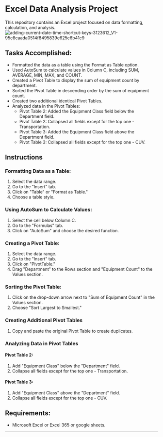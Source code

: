 # Excel Data Analysis Project

This repository contains an Excel project focused on data formatting, calculation, and analysis.
![adding-current-date-time-shortcut-keys-3123612_V1-95c8caada0514f8495839e625c6b41c9](https://github.com/Ayushmi-Adh/EXCEL/assets/132826306/630f5e9a-e300-4937-b313-202215b5fa95)

## Tasks Accomplished:

- Formatted the data as a table using the Format as Table option.
- Used AutoSum to calculate values in Column C, including SUM, AVERAGE, MIN, MAX, and COUNT.
- Created a Pivot Table to display the sum of equipment count by department.
- Sorted the Pivot Table in descending order by the sum of equipment count.
- Created two additional identical Pivot Tables.
- Analyzed data in the Pivot Tables:
  - Pivot Table 2: Added the Equipment Class field below the Department field.
  - Pivot Table 2: Collapsed all fields except for the top one - Transportation.
  - Pivot Table 3: Added the Equipment Class field above the Department field.
  - Pivot Table 3: Collapsed all fields except for the top one - CUV.

## Instructions

### Formatting Data as a Table:

1. Select the data range.
2. Go to the "Insert" tab.
3. Click on "Table" or "Format as Table."
4. Choose a table style.

### Using AutoSum to Calculate Values:

1. Select the cell below Column C.
2. Go to the "Formulas" tab.
3. Click on "AutoSum" and choose the desired function.

### Creating a Pivot Table:

1. Select the data range.
2. Go to the "Insert" tab.
3. Click on "PivotTable."
4. Drag "Department" to the Rows section and "Equipment Count" to the Values section.

### Sorting the Pivot Table:

1. Click on the drop-down arrow next to "Sum of Equipment Count" in the Values section.
2. Choose "Sort Largest to Smallest."

### Creating Additional Pivot Tables

1. Copy and paste the original Pivot Table to create duplicates.

### Analyzing Data in Pivot Tables

#### Pivot Table 2:

1. Add "Equipment Class" below the "Department" field.
2. Collapse all fields except for the top one - Transportation.

#### Pivot Table 3:

1. Add "Equipment Class" above the "Department" field.
2. Collapse all fields except for the top one - CUV.


## Requirements:

- Microsoft Excel or Excel 365 or google sheets.



---
